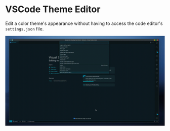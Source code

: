 # VSCode Theme Editor

Edit a color theme's appearance without having to access the code editor's `settings.json` file.

![Customize Theme](screenshots/vscode-theme-editor-demo.gif)
